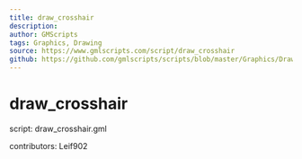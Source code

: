```yaml
---
title: draw_crosshair
description: 
author: GMScripts
tags: Graphics, Drawing
source: https://www.gmlscripts.com/script/draw_crosshair
github: https://github.com/gmlscripts/scripts/blob/master/Graphics/Drawing/draw_crosshair.gml
---
```


draw_crosshair
==============

script: draw_crosshair.gml

contributors: Leif902
